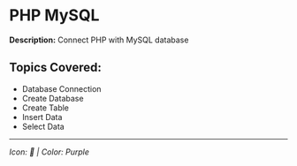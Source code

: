 # PHP MySQL

**Description:** Connect PHP with MySQL database

## Topics Covered:
- Database Connection
- Create Database
- Create Table
- Insert Data
- Select Data

---
*Icon: 💾 | Color: Purple*